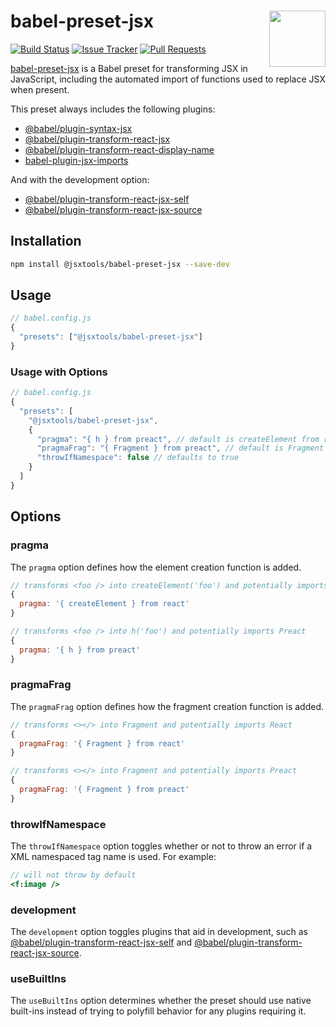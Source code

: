# babel-preset-jsx [<img src="https://avatars.githubusercontent.com/u/52989093" alt="" width="90" height="90" align="right">][jsxtools]

[![Build Status][cli-img]][cli-url]
[![Issue Tracker][git-img]][git-url]
[![Pull Requests][gpr-img]][gpr-url]

[babel-preset-jsx] is a Babel preset for transforming JSX in JavaScript,
including the automated import of functions used to replace JSX when present.

This preset always includes the following plugins:

- [@babel/plugin-syntax-jsx]
- [@babel/plugin-transform-react-jsx]
- [@babel/plugin-transform-react-display-name]
- [babel-plugin-jsx-imports]

And with the development option:

- [@babel/plugin-transform-react-jsx-self]
- [@babel/plugin-transform-react-jsx-source]

## Installation

```sh
npm install @jsxtools/babel-preset-jsx --save-dev
```

## Usage

```js
// babel.config.js
{
  "presets": ["@jsxtools/babel-preset-jsx"]
}
```

### Usage with Options

```js
// babel.config.js
{
  "presets": [
    "@jsxtools/babel-preset-jsx",
    {
      "pragma": "{ h } from preact", // default is createElement from react
      "pragmaFrag": "{ Fragment } from preact", // default is Fragment from react
      "throwIfNamespace": false // defaults to true
    }
  ]
}
```

## Options

### pragma

The `pragma` option defines how the element creation function is added.

```js
// transforms <foo /> into createElement('foo') and potentially imports React
{
  pragma: '{ createElement } from react'
}
```

```js
// transforms <foo /> into h('foo') and potentially imports Preact
{
  pragma: '{ h } from preact'
}
```

### pragmaFrag

The `pragmaFrag` option defines how the fragment creation function is added.

```js
// transforms <></> into Fragment and potentially imports React
{
  pragmaFrag: '{ Fragment } from react'
}
```

```js
// transforms <></> into Fragment and potentially imports Preact
{
  pragmaFrag: '{ Fragment } from preact'
}
```

### throwIfNamespace

The `throwIfNamespace` option toggles whether or not to throw an error if a XML
namespaced tag name is used. For example:

```jsx
// will not throw by default
<f:image />
```

### development

The `development` option toggles plugins that aid in development, such as
[@babel/plugin-transform-react-jsx-self] and
[@babel/plugin-transform-react-jsx-source].

### useBuiltIns

The `useBuiltIns` option determines whether the preset should use native
built-ins instead of trying to polyfill behavior for any plugins requiring it.

[@babel/plugin-syntax-jsx]: https://github.com/babel/babel/tree/master/packages/babel-plugin-syntax-jsx
[@babel/plugin-transform-react-display-name]: https://github.com/babel/babel/tree/master/packages/babel-plugin-transform-react-display-name
[@babel/plugin-transform-react-jsx-self]: https://github.com/babel/babel/tree/master/packages/babel-plugin-transform-react-jsx-self
[@babel/plugin-transform-react-jsx-source]: https://github.com/babel/babel/tree/master/packages/babel-plugin-transform-react-jsx-source
[@babel/plugin-transform-react-jsx]: https://github.com/babel/babel/tree/master/packages/babel-plugin-transform-react-jsx
[babel-plugin-jsx-imports]: https://github.com/jonathantneal/babel-plugin-jsx-imports
[babel-preset-jsx]: https://github.com/jsxtools/jsxtools/tree/master/packages/babel-preset-jsx
[jsxtools]: https://github.com/jsxtools/jsxtools

[cli-img]: https://img.shields.io/travis/jsxtools/jsxtools/master.svg
[cli-url]: https://travis-ci.org/jsxtools/jsxtools
[git-img]: https://img.shields.io/github/issues/jsxtools/jsxtools/babel-preset-jsx.svg
[git-url]: https://github.com/jsxtools/jsxtools/issues
[gpr-img]: https://img.shields.io/github/issues-pr/jsxtools/jsxtools/babel-preset-jsx.svg
[gpr-url]: https://github.com/jsxtools/jsxtools/pulls
